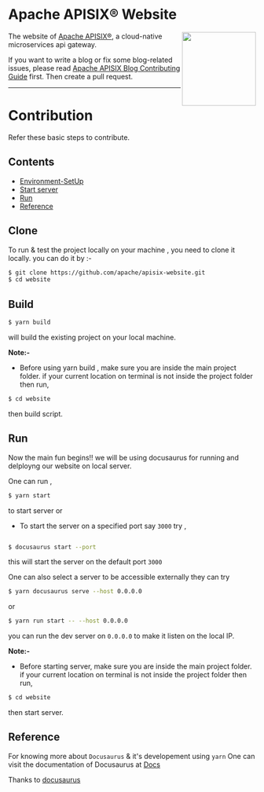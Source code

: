 # Apache APISIX® Website

[<img align="right" width="150" src="./website/static/img/join-slack.png">](https://apisix.apache.org/docs/general/join)

The website of [Apache APISIX®](https://apisix.apache.org/), a cloud-native microservices api gateway.

If you want to write a blog or fix some blog-related issues, please read [Apache APISIX Blog Contributing Guide](http://apisix.apache.org/docs/general/blog) first. Then create a pull request.

--- 

# Contribution
Refer these basic steps to contribute. 
## Contents
- [Environment-SetUp](#clone)
- [Start server](#build)
- [Run](#run)
- [Reference](#reference)

## Clone
To run & test the project locally on your machine , you need to clone it locally.
you can do it by :- 

```sh
$ git clone https://github.com/apache/apisix-website.git
$ cd website
```
## Build
```sh
$ yarn build
```
will build the existing project on your local machine.

**Note:-**
- Before using yarn build , make sure you are inside the main project folder.
if your current location on terminal is not inside the project folder then run, 
```sh
$ cd website 
```
then build script.

## Run

Now the main fun begins!! we will be using docusaurus for running and delployng our website on local server.

One can run , 
```sh
$ yarn start
```
to start server or

- To start the server on a specified port say ```3000``` try ,
```sh

$ docusaurus start --port
```
this will start the server on the default port ```3000```

One can also select a server to be accessible externally they can try  
```sh
$ yarn docusaurus serve --host 0.0.0.0
```
or
```sh
$ yarn run start -- --host 0.0.0.0
```
you can run the dev server on ```0.0.0.0``` to make it listen on the local IP.

**Note:-**
- Before starting server, make sure you are inside the main project folder.
if your current location on terminal is not inside the project folder then run, 
```sh
$ cd website 
```
then start server. 

## Reference
For knowing more about ```Docusaurus``` & it's developement using ```yarn```
One can visit the documentation of Docusaurus at [Docs](https://docusaurus.io/docs/cli)

Thanks to [docusaurus](https://docusaurus.io/)
